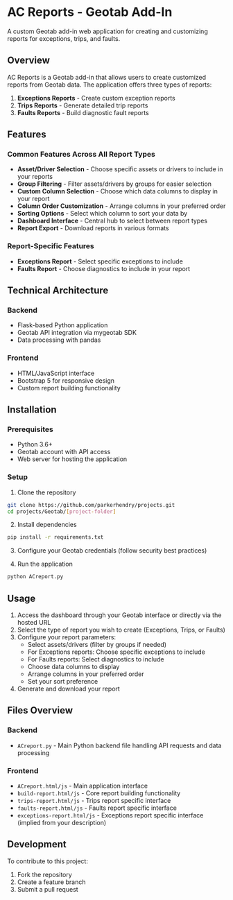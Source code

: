 # AC Reports - Geotab Add-In

A custom Geotab add-in web application for creating and customizing reports for exceptions, trips, and faults.

## Overview

AC Reports is a Geotab add-in that allows users to create customized reports from Geotab data. The application offers three types of reports:

1. **Exceptions Reports** - Create custom exception reports
2. **Trips Reports** - Generate detailed trip reports
3. **Faults Reports** - Build diagnostic fault reports

## Features

### Common Features Across All Report Types
- **Asset/Driver Selection** - Choose specific assets or drivers to include in your reports
- **Group Filtering** - Filter assets/drivers by groups for easier selection
- **Custom Column Selection** - Choose which data columns to display in your report
- **Column Order Customization** - Arrange columns in your preferred order
- **Sorting Options** - Select which column to sort your data by
- **Dashboard Interface** - Central hub to select between report types
- **Report Export** - Download reports in various formats

### Report-Specific Features
- **Exceptions Report** - Select specific exceptions to include
- **Faults Report** - Choose diagnostics to include in your report

## Technical Architecture

### Backend
- Flask-based Python application
- Geotab API integration via mygeotab SDK
- Data processing with pandas

### Frontend
- HTML/JavaScript interface
- Bootstrap 5 for responsive design
- Custom report building functionality

## Installation

### Prerequisites
- Python 3.6+
- Geotab account with API access
- Web server for hosting the application

### Setup

1. Clone the repository
```bash
git clone https://github.com/parkerhendry/projects.git
cd projects/Geotab/[project-folder]
```

2. Install dependencies
```bash
pip install -r requirements.txt
```

3. Configure your Geotab credentials (follow security best practices)

4. Run the application
```bash
python ACreport.py
```

## Usage

1. Access the dashboard through your Geotab interface or directly via the hosted URL
2. Select the type of report you wish to create (Exceptions, Trips, or Faults)
3. Configure your report parameters:
   - Select assets/drivers (filter by groups if needed)
   - For Exceptions reports: Choose specific exceptions to include
   - For Faults reports: Select diagnostics to include
   - Choose data columns to display
   - Arrange columns in your preferred order
   - Set your sort preference
4. Generate and download your report

## Files Overview

### Backend
- `ACreport.py` - Main Python backend file handling API requests and data processing

### Frontend
- `ACreport.html/js` - Main application interface
- `build-report.html/js` - Core report building functionality
- `trips-report.html/js` - Trips report specific interface
- `faults-report.html/js` - Faults report specific interface
- `exceptions-report.html/js` - Exceptions report specific interface (implied from your description)

## Development

To contribute to this project:

1. Fork the repository
2. Create a feature branch
3. Submit a pull request